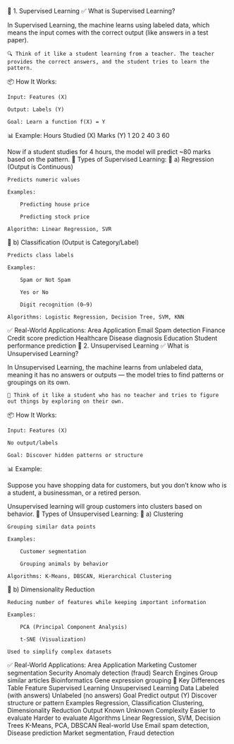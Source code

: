 
🔷 1. Supervised Learning
✅ What is Supervised Learning?

In Supervised Learning, the machine learns using labeled data, which means the input comes with the correct output (like answers in a test paper).

    🔍 Think of it like a student learning from a teacher. The teacher provides the correct answers, and the student tries to learn the pattern.

📦 How It Works:

    Input: Features (X)

    Output: Labels (Y)

    Goal: Learn a function f(X) = Y

📊 Example:
Hours Studied (X)	Marks (Y)
1	20
2	40
3	60

Now if a student studies for 4 hours, the model will predict ~80 marks based on the pattern.
📌 Types of Supervised Learning:
🔹 a) Regression (Output is Continuous)

    Predicts numeric values

    Examples:

        Predicting house price

        Predicting stock price

    Algorithm: Linear Regression, SVR

🔹 b) Classification (Output is Category/Label)

    Predicts class labels

    Examples:

        Spam or Not Spam

        Yes or No

        Digit recognition (0–9)

    Algorithms: Logistic Regression, Decision Tree, SVM, KNN

✅ Real-World Applications:
Area	Application
Email	Spam detection
Finance	Credit score prediction
Healthcare	Disease diagnosis
Education	Student performance prediction
🔷 2. Unsupervised Learning
✅ What is Unsupervised Learning?

In Unsupervised Learning, the machine learns from unlabeled data, meaning it has no answers or outputs — the model tries to find patterns or groupings on its own.

    🤖 Think of it like a student who has no teacher and tries to figure out things by exploring on their own.

📦 How It Works:

    Input: Features (X)

    No output/labels

    Goal: Discover hidden patterns or structure

📊 Example:

Suppose you have shopping data for customers, but you don’t know who is a student, a businessman, or a retired person.

Unsupervised learning will group customers into clusters based on behavior.
📌 Types of Unsupervised Learning:
🔹 a) Clustering

    Grouping similar data points

    Examples:

        Customer segmentation

        Grouping animals by behavior

    Algorithms: K-Means, DBSCAN, Hierarchical Clustering

🔹 b) Dimensionality Reduction

    Reducing number of features while keeping important information

    Examples:

        PCA (Principal Component Analysis)

        t-SNE (Visualization)

    Used to simplify complex datasets

✅ Real-World Applications:
Area	Application
Marketing	Customer segmentation
Security	Anomaly detection (fraud)
Search Engines	Group similar articles
Bioinformatics	Gene expression grouping
🔻 Key Differences Table
Feature	Supervised Learning	Unsupervised Learning
Data	Labeled (with answers)	Unlabeled (no answers)
Goal	Predict output (Y)	Discover structure or pattern
Examples	Regression, Classification	Clustering, Dimensionality Reduction
Output	Known	Unknown
Complexity	Easier to evaluate	Harder to evaluate
Algorithms	Linear Regression, SVM, Decision Trees	K-Means, PCA, DBSCAN
Real-world Use	Email spam detection, Disease prediction	Market segmentation, Fraud detection